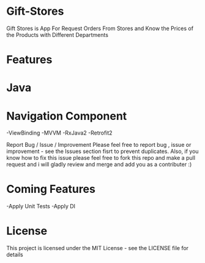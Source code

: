 # Gift-Stores

 Gift Stores is App For Request Orders From Stores and Know the Prices of the Products with Different Departments 

# Features
 # Java
 # Navigation Component
 -ViewBinding
 -MVVM
 -RxJava2
 -Retrofit2
 
Report Bug / Issue / Improvement
Please feel free to report bug , issue or improvement - see the Issues section fisrt to prevent duplicates. Also, if you know how to fix this issue please feel free to fork this repo and make a pull request and i will gladly review and merge and add you as a contributer :)

# Coming Features
 -Apply Unit Tests
 -Apply DI

# License
This project is licensed under the MIT License - see the LICENSE file for details

